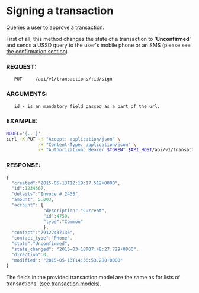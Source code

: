 # Signing a transaction

Queries a user to approve a transaction.

First of all, this method changes the state of a transaction to '**Unconfirmed**' and sends a USSD query to the user's
mobile phone or an SMS (please see [the confirmation section](../confirmations.md)). 

### REQUEST:
       PUT     /api/v1/transactions/:id/sign
### ARGUMENTS:
       id - is an mandatory field passed as a part of the url.
### EXAMPLE:

```bash
MODEL='{...}'
curl -X PUT -H "Accept: application/json" \
            -H "Content-Type: application/json" \
            -H "Authorization: Bearer $TOKEN" $API_HOST/api/v1/transactions/123456/sign -d "$MODEL"
```

### RESPONSE:
```javascript
{
  "created":"2015-05-13T12:19:17.512+0000",
  "id":1234567, 
  "details":"Invoce # 2433",
  "amount": 5.003,
  "account": { 
              "description":"Current",
              "id":4750,
              "type":"Common"
              },
  "contact":"79122437136", 
  "contact_type":"Phone",
  "state":"Unconfirmed", 
  "state_changed": "2015-03-18T07:48:27.729+0000",
  "direction":0,
  "modified": "2015-05-13T14:36:53.280+0000"
}
```

The fields in the provided transaction model are the same as for lists of transactions,
([see transaction models](../models/transaction.md)).

